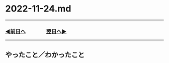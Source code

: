 # 2022-11-24.md

---
### [◀️前日へ](https://github.com/yuasys/chatty-journal/blob/main/2022/11/2022-11-23.md)&emsp;&emsp;&emsp;&emsp;[翌日へ▶️](https://github.com/yuasys/chatty-journal/blob/main/2022/11/2022-11-25.md)
---


## やったこと／わかったこと
